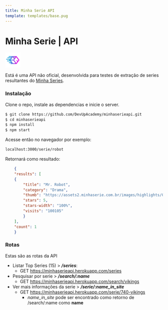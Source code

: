 ```yaml
---
title: Minha Serie API
template: templates/base.pug
---
```



# Minha Serie | API

[![N|DevUpAcademy](https://raw.githubusercontent.com/DevUpAcademy/minhaserieapi/master/src/img/devup.png)](https://github.com/devupacademy)

Está é uma API não oficial, desenvolvida para testes de extração de series resultantes do [Minha Series](https://www.minhaserie.com.br "Site de Series").

### Instalação

Clone o repo, instale as dependencias e inicie o server.

```sh
$ git clone https://github.com/DevUpAcademy/minhaserieapi.git
$ cd minhaserieapi
$ npm install
$ npm start
```
Acesse então no navegador por exemplo:
```sh
localhost:3000/serie/robot
```
Retornará como resultado:

```json
	{
	"results": [
	{
		"title": "Mr. Robot",
		"category": "Drama",
		"thumb": "https://assets2.minhaserie.com.br/images/highlights/000/022/668/thumb_1067.jpg",
		"stars": 5,
		"stars-width": "100%",
		"visits": "100105"
		}
	],
	"count": 1
	}
```


### Rotas

Estas são as rotas da API

* Listar Top Series (15) > **_/series_**:
    * GET https://minhaserieapi.herokuapp.com/series
* Pesquisar por serie > **_/search/:name_**
	* GET https://minhaserieapi.herokuapp.com/search/vikings
* Ver mais informações da serie > **_/serie/:name_in_site_**
	* GET https://minhaserieapi.herokuapp.com/serie/740-vikings
		* *_name_in_site_* pode ser encontrado como retorno de /search/:name como **name**